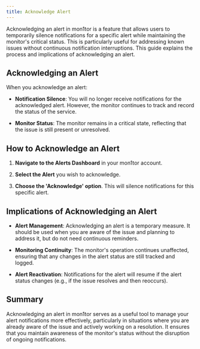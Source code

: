 ```yaml
---
title: Acknowledge Alert  
---
```



Acknowledging an alert in mon1tor is a feature that allows users to temporarily silence notifications for a specific alert while maintaining the monitor's critical status. This is particularly useful for addressing known issues without continuous notification interruptions. This guide explains the process and implications of acknowledging an alert.

## Acknowledging an Alert

When you acknowledge an alert:

- **Notification Silence**: You will no longer receive notifications for the acknowledged alert. However, the monitor continues to track and record the status of the service.

- **Monitor Status**: The monitor remains in a critical state, reflecting that the issue is still present or unresolved.

## How to Acknowledge an Alert

1. **Navigate to the Alerts Dashboard** in your mon1tor account.

2. **Select the Alert** you wish to acknowledge.

3. **Choose the 'Acknowledge' option**. This will silence notifications for this specific alert.

## Implications of Acknowledging an Alert

- **Alert Management**: Acknowledging an alert is a temporary measure. It should be used when you are aware of the issue and planning to address it, but do not need continuous reminders.

- **Monitoring Continuity**: The monitor's operation continues unaffected, ensuring that any changes in the alert status are still tracked and logged.

- **Alert Reactivation**: Notifications for the alert will resume if the alert status changes (e.g., if the issue resolves and then reoccurs).

## Summary

Acknowledging an alert in mon1tor serves as a useful tool to manage your alert notifications more effectively, particularly in situations where you are already aware of the issue and actively working on a resolution. It ensures that you maintain awareness of the monitor's status without the disruption of ongoing notifications.

